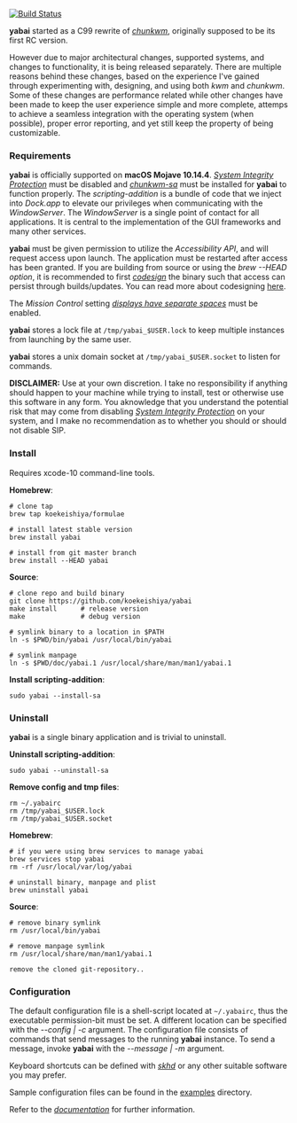 [![Build Status](https://travis-ci.org/koekeishiya/yabai.svg?branch=master)](https://travis-ci.org/koekeishiya/yabai)

**yabai** started as a C99 rewrite of [*chunkwm*](https://github.com/koekeishiya/chunkwm), originally supposed to be its first RC version.

However due to major architectural changes, supported systems, and changes to functionality, it is being released separately.
There are multiple reasons behind these changes, based on the experience I've gained through experimenting with, designing, and using both *kwm*
and *chunkwm*. Some of these changes are performance related while other changes have been made to keep the user experience simple and more complete,
attemps to achieve a seamless integration with the operating system (when possible), proper error reporting, and yet still keep the property of being
customizable.

### Requirements

**yabai** is officially supported on **macOS Mojave 10.14.4**. [*System Integrity Protection*](https://support.apple.com/en-us/HT204899) must be disabled and [*chunkwm-sa*](https://github.com/koekeishiya/chwm-sa)
must be installed for **yabai** to function properly. The *scripting-addition* is a bundle of code that we inject into *Dock.app* to elevate our privileges when communicating with the *WindowServer*.
The *WindowServer* is a single point of contact for all applications. It is central to the implementation of the GUI frameworks and many other services.

**yabai** must be given permission to utilize the *Accessibility API*, and will request access upon launch. The application must be restarted after access has been granted.
If you are building from source or using the *brew --HEAD option*, it is recommended to first [*codesign*](https://github.com/koekeishiya/yabai/blob/master/CODESIGN.md) the binary such that access can persist through builds/updates.
You can read more about codesigning [here](https://developer.apple.com/library/archive/documentation/Security/Conceptual/CodeSigningGuide/Procedures/Procedures.html#//apple_ref/doc/uid/TP40005929-CH4-SW2).

The *Mission Control* setting [*displays have separate spaces*](https://support.apple.com/library/content/dam/edam/applecare/images/en_US/osx/separate_spaces.png) must be enabled.

**yabai** stores a lock file at `/tmp/yabai_$USER.lock` to keep multiple instances from launching by the same user.

**yabai** stores a unix domain socket at `/tmp/yabai_$USER.socket` to listen for commands.

**DISCLAIMER:** Use at your own discretion. I take no responsibility if anything should happen to your machine while trying to install, test or otherwise use this software in any form.
You aknowledge that you understand the potential risk that may come from disabling [*System Integrity Protection*](https://support.apple.com/en-us/HT204899) on your system, and I make
no recommendation as to whether you should or should not disable SIP.

### Install

Requires xcode-10 command-line tools.

**Homebrew**:

```
# clone tap
brew tap koekeishiya/formulae

# install latest stable version
brew install yabai

# install from git master branch
brew install --HEAD yabai
```

**Source**:

```
# clone repo and build binary
git clone https://github.com/koekeishiya/yabai
make install      # release version
make              # debug version

# symlink binary to a location in $PATH
ln -s $PWD/bin/yabai /usr/local/bin/yabai

# symlink manpage
ln -s $PWD/doc/yabai.1 /usr/local/share/man/man1/yabai.1
```

**Install scripting-addition**:

```
sudo yabai --install-sa
```

### Uninstall

**yabai** is a single binary application and is trivial to uninstall.

**Uninstall scripting-addition**:

```
sudo yabai --uninstall-sa
```

**Remove config and tmp files**:

```
rm ~/.yabairc
rm /tmp/yabai_$USER.lock
rm /tmp/yabai_$USER.socket
```

**Homebrew**:

```
# if you were using brew services to manage yabai
brew services stop yabai
rm -rf /usr/local/var/log/yabai

# uninstall binary, manpage and plist
brew uninstall yabai
```

**Source**:

```
# remove binary symlink
rm /usr/local/bin/yabai

# remove manpage symlink
rm /usr/local/share/man/man1/yabai.1

remove the cloned git-repository..
```

### Configuration

The default configuration file is a shell-script located at `~/.yabairc`, thus the executable permission-bit must be set.
A different location can be specified with the *--config | -c* argument. The configuration file consists of commands that
send messages to the running **yabai** instance. To send a message, invoke **yabai** with the *--message | -m* argument.

Keyboard shortcuts can be defined with [*skhd*](https://github.com/koekeishiya/skhd) or any other suitable software you may prefer.

Sample configuration files can be found in the [examples](https://github.com/koekeishiya/yabai/tree/master/examples) directory.

Refer to the [*documentation*](https://github.com/koekeishiya/yabai/blob/master/doc/yabai.asciidoc) for further information.
